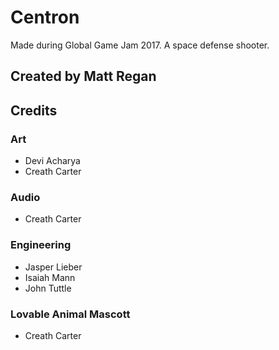 # Centron
Made during Global Game Jam 2017. A space defense shooter.

## Created by Matt Regan

## Credits

### Art
- Devi Acharya
- Creath Carter

### Audio
- Creath Carter

### Engineering
- Jasper Lieber
- Isaiah Mann
- John Tuttle

### Lovable Animal Mascott
- Creath Carter
